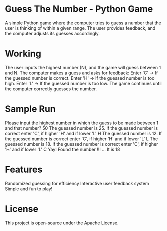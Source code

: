 # Guess The Number - Python Game
A simple Python game where the computer tries to guess a number that the user is thinking of within a given range. The user provides feedback, and the computer adjusts its guesses accordingly.

# Working
The user inputs the highest number (N), and the game will guess between 1 and N.
The computer makes a guess and asks for feedback:
Enter 'C' → If the guessed number is correct.
Enter 'H' → If the guessed number is too high.
Enter 'L' → If the guessed number is too low.
The game continues until the computer correctly guesses the number.

# Sample Run
Please input the highest number in which the guess to be made between 1 and that number? 50
The guessed number is 25. If the guessed number is correct enter 'C', if higher 'H' and if lower 'L' H
The guessed number is 12. If the guessed number is correct enter 'C', if higher 'H' and if lower 'L' L
The guessed number is 18. If the guessed number is correct enter 'C', if higher 'H' and if lower 'L' C
Yay! Found the number !!! ... It is 18

# Features
Randomized guessing for efficiency
Interactive user feedback system
Simple and fun to play!

# License
This project is open-source under the  Apache License.